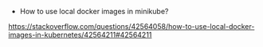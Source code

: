 - How to use local docker images in minikube?

https://stackoverflow.com/questions/42564058/how-to-use-local-docker-images-in-kubernetes/42564211#42564211
